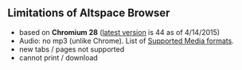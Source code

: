 ## Limitations of Altspace Browser

* based on **Chromium 28** ([latest version][1] is 44 as of 4/14/2015)
* Audio: no mp3 (unlike Chrome).  List of [Supported Media formats][2].
* new tabs / pages not supported
* cannot print / download


[1]: https://chromium.googlesource.com/chromiumos/manifest-versions/+/master/paladin/buildspecs/
[2]: https://developer.mozilla.org/en-US/docs/Web/HTML/Supported_media_formats